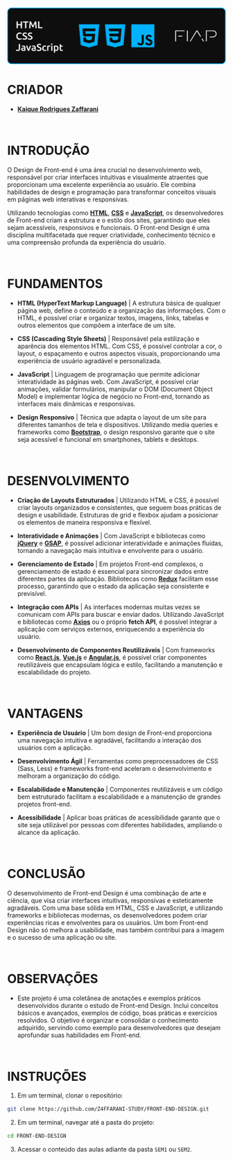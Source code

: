 ![banner](./assets/banner.png)

# CRIADOR
- **[Kaique Rodrigues Zaffarani](https://github.com/Z4ffarani)**

<br>

# INTRODUÇÃO
O Design de Front-end é uma área crucial no desenvolvimento web, responsável por criar interfaces intuitivas e visualmente atraentes que proporcionam uma excelente experiência ao usuário. Ele combina habilidades de design e programação para transformar conceitos visuais em páginas web interativas e responsivas.

Utilizando tecnologias como **[HTML](https://developer.mozilla.org/pt-BR/docs/Web/HTML)**, **[CSS](https://developer.mozilla.org/pt-BR/docs/Web/CSS)** e **[JavaScript](https://developer.mozilla.org/pt-BR/docs/Web/JavaScript)**, os desenvolvedores de Front-end criam a estrutura e o estilo dos sites, garantindo que eles sejam acessíveis, responsivos e funcionais. O Front-end Design é uma disciplina multifacetada que requer criatividade, conhecimento técnico e uma compreensão profunda da experiência do usuário.

<br>

# FUNDAMENTOS
- **HTML (HyperText Markup Language)** | A estrutura básica de qualquer página web, define o conteúdo e a organização das informações. Com o HTML, é possível criar e organizar textos, imagens, links, tabelas e outros elementos que compõem a interface de um site.

- **CSS (Cascading Style Sheets)** | Responsável pela estilização e aparência dos elementos HTML. Com CSS, é possível controlar a cor, o layout, o espaçamento e outros aspectos visuais, proporcionando uma experiência de usuário agradável e personalizada.

- **JavaScript** | Linguagem de programação que permite adicionar interatividade às páginas web. Com JavaScript, é possível criar animações, validar formulários, manipular o DOM (Document Object Model) e implementar lógica de negócio no Front-end, tornando as interfaces mais dinâmicas e responsivas.

- **Design Responsivo** | Técnica que adapta o layout de um site para diferentes tamanhos de tela e dispositivos. Utilizando media queries e frameworks como **[Bootstrap](https://getbootstrap.com)**, o design responsivo garante que o site seja acessível e funcional em smartphones, tablets e desktops.

<br>

# DESENVOLVIMENTO
- **Criação de Layouts Estruturados** | Utilizando HTML e CSS, é possível criar layouts organizados e consistentes, que seguem boas práticas de design e usabilidade. Estruturas de grid e flexbox ajudam a posicionar os elementos de maneira responsiva e flexível.

- **Interatividade e Animações** | Com JavaScript e bibliotecas como **[jQuery](https://jquery.com)** e **[GSAP](https://greensock.com/gsap/)**, é possível adicionar interatividade e animações fluídas, tornando a navegação mais intuitiva e envolvente para o usuário.

- **Gerenciamento de Estado** | Em projetos Front-end complexos, o gerenciamento de estado é essencial para sincronizar dados entre diferentes partes da aplicação. Bibliotecas como **[Redux](https://redux.js.org)** facilitam esse processo, garantindo que o estado da aplicação seja consistente e previsível.

- **Integração com APIs** | As interfaces modernas muitas vezes se comunicam com APIs para buscar e enviar dados. Utilizando JavaScript e bibliotecas como **[Axios](https://axios-http.com)** ou o próprio **fetch API**, é possível integrar a aplicação com serviços externos, enriquecendo a experiência do usuário.

- **Desenvolvimento de Componentes Reutilizáveis** | Com frameworks como **[React.js](https://react.dev)**, **[Vue.js](https://vuejs.org)** e **[Angular.js](https://angular.io)**, é possível criar componentes reutilizáveis que encapsulam lógica e estilo, facilitando a manutenção e escalabilidade do projeto.

<br>

# VANTAGENS
- **Experiência de Usuário** | Um bom design de Front-end proporciona uma navegação intuitiva e agradável, facilitando a interação dos usuários com a aplicação.

- **Desenvolvimento Ágil** | Ferramentas como preprocessadores de CSS (Sass, Less) e frameworks front-end aceleram o desenvolvimento e melhoram a organização do código.

- **Escalabilidade e Manutenção** | Componentes reutilizáveis e um código bem estruturado facilitam a escalabilidade e a manutenção de grandes projetos front-end.

- **Acessibilidade** | Aplicar boas práticas de acessibilidade garante que o site seja utilizável por pessoas com diferentes habilidades, ampliando o alcance da aplicação.

<br>

# CONCLUSÃO
O desenvolvimento de Front-end Design é uma combinação de arte e ciência, que visa criar interfaces intuitivas, responsivas e esteticamente agradáveis. Com uma base sólida em HTML, CSS e JavaScript, e utilizando frameworks e bibliotecas modernas, os desenvolvedores podem criar experiências ricas e envolventes para os usuários. Um bom Front-end Design não só melhora a usabilidade, mas também contribui para a imagem e o sucesso de uma aplicação ou site.

<br>

# OBSERVAÇÕES
- Este projeto é uma coletânea de anotações e exemplos práticos desenvolvidos durante o estudo de Front-end Design. Inclui conceitos básicos e avançados, exemplos de código, boas práticas e exercícios resolvidos. O objetivo é organizar e consolidar o conhecimento adquirido, servindo como exemplo para desenvolvedores que desejam aprofundar suas habilidades em Front-end.

<br>

# INSTRUÇÕES
1. Em um terminal, clonar o repositório:
```bash
git clone https://github.com/Z4FFARANI-STUDY/FRONT-END-DESIGN.git
```

2. Em um terminal, navegar até a pasta do projeto:
```bash
cd FRONT-END-DESIGN
```

3. Acessar o conteúdo das aulas adiante da pasta `SEM1` ou `SEM2`.
